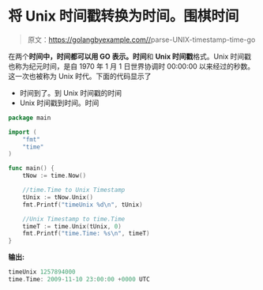 # 将 Unix 时间戳转换为时间。围棋时间

> 原文：<https://golangbyexample.com//>parse-UNIX-timestamp-time-go

在两个**时间中，时间都可以用 GO 表示。时间**和 **Unix 时间戳**格式。Unix 时间戳也称为纪元时间，是自 1970 年 1 月 1 日世界协调时 00:00:00 以来经过的秒数。这一次也被称为 Unix 时代。下面的代码显示了

*   时间到了。到 Unix 时间戳的时间
*   Unix 时间戳到时间。时间

```go
package main

import (
    "fmt"
    "time"
)

func main() {
    tNow := time.Now()

    //time.Time to Unix Timestamp
    tUnix := tNow.Unix()
    fmt.Printf("timeUnix %d\n", tUnix)

    //Unix Timestamp to time.Time
    timeT := time.Unix(tUnix, 0)
    fmt.Printf("time.Time: %s\n", timeT)
}
```

**输出:**

```go
timeUnix 1257894000
time.Time: 2009-11-10 23:00:00 +0000 UTC
```